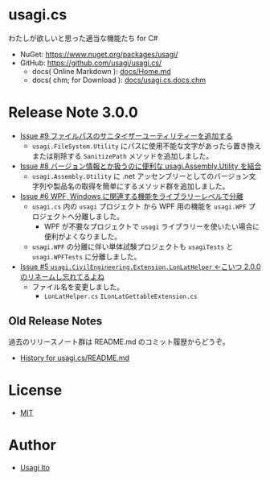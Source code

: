 # usagi.cs

わたしが欲しいと思った適当な機能たち for C#

- NuGet: https://www.nuget.org/packages/usagi/
- GitHub: https://github.com/usagi/usagi.cs/
    - docs( Online Markdown ): [docs/Home.md](docs/Home.md)
    - docs( chm; for Download ): [docs/usagi.cs.docs.chm](docs/usagi.cs.docs.chm)

# Release Note 3.0.0

- [Issue #9 ファイルパスのサニタイザーユーティリティーを追加する](https://github.com/usagi/usagi.cs/issues/9)
    - `usagi.FileSystem.Utility` にパスに使用不能な文字があったら置き換えまたは削除する `SanitizePath` メソッドを追加しました。
- [Issue #8 バージョン情報とか扱うのに便利な usagi.Assembly.Utility を結合](https://github.com/usagi/usagi.cs/issues/8)
    - `usagi.Assembly.Utility` に .net アッセンブリーとしてのバージョン文字列や製品名の取得を簡単にするメソッド群を追加しました。
- [Issue #6 WPF, Windows に関連する機能をライブラリーレベルで分離](https://github.com/usagi/usagi.cs/issues/6)
    - `usagi.cs` 内の `usagi` プロジェクト から WPF 用の機能を `usagi.WPF` プロジェクトへ分離しました。
        - WPF が不要なプロジェクトで `usagi` ライブラリーを使いたい場合に便利がよくなりました。
    - `usagi.WPF` の分離に伴い単体試験プロジェクトも `usagiTests` と `usagi.WPFTests` に分離しました。
- [Issue #5 `usagi.CivilEngineering.Extension.LonLatHelper` ←こいつ 2.0.0 のリネームし忘れてるよね](https://github.com/usagi/usagi.cs/issues/5)
    - ファイル名を変更しました。
        - `LonLatHelper.cs` `ILonLatGettableExtension.cs`

## Old Release Notes

過去のリリースノート群は README.md のコミット履歴からどうぞ。

- [History for usagi.cs/README.md](https://github.com/usagi/usagi.cs/commits/master/README.md)

# License

- [MIT](LICENSE.md)

# Author

- [Usagi Ito](https://github.com/usagi/)
